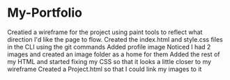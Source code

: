 # My-Portfolio

Creatied a wireframe for the project using paint tools to reflect what direction I'd like the page to flow.
Created the index.html and style.css files in the CLI using the git commands
Added profile image
Noticed I had 2 images and created an image folder as a home for them
Added the rest of my HTML and started fixing my CSS so that it looks a little closer to my wireframe
Created a Project.html so that I could link my images to it